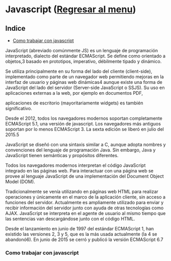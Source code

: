 # Javascript ([Regresar al menu](/README.md))

## Indice

* [Como trabajar con javascript](#ComoTrabajarConJavaScript)

JavaScript (abreviado comúnmente JS) es un lenguaje de programación interpretado, dialecto del estándar ECMAScript. Se define como orientado a objetos,3​ basado en prototipos, imperativo, débilmente tipado y dinámico.

Se utiliza principalmente en su forma del lado del cliente (client-side), implementado como parte de un navegador web permitiendo mejoras en la interfaz de usuario y páginas web dinámicas4​ aunque existe una forma de JavaScript del lado del servidor (Server-side JavaScript o SSJS). Su uso en aplicaciones externas a la web, por ejemplo en documentos PDF, 

aplicaciones de escritorio (mayoritariamente widgets) es también significativo.

Desde el 2012, todos los navegadores modernos soportan completamente ECMAScript 5.1, una versión de javascript. Los navegadores más antiguos soportan por lo menos ECMAScript 3. La sexta edición se liberó en julio del 2015.5​

JavaScript se diseñó con una sintaxis similar a C, aunque adopta nombres y convenciones del lenguaje de programación Java. Sin embargo, Java y JavaScript tienen semánticas y propósitos diferentes.

Todos los navegadores modernos interpretan el código JavaScript integrado en las páginas web. Para interactuar con una página web se provee al lenguaje JavaScript de una implementación del Document Object Model (DOM).

Tradicionalmente se venía utilizando en páginas web HTML para realizar operaciones y únicamente en el marco de la aplicación cliente, sin acceso a funciones del servidor. Actualmente es ampliamente utilizado para enviar y recibir información del servidor junto con ayuda de otras tecnologías como AJAX. JavaScript se interpreta en el agente de usuario al mismo tiempo que las sentencias van descargándose junto con el código HTML.

Desde el lanzamiento en junio de 1997 del estándar ECMAScript 1, han existido las versiones 2, 3 y 5, que es la más usada actualmente (la 4 se abandonó6​). En junio de 2015 se cerró y publicó la versión ECMAScript 6.7​ 

### Como trabajar con javascript <a name="ComoTrabajarConJavaScript"></a>
